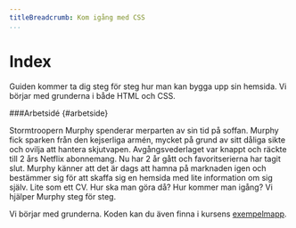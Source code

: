 ```yaml
---
titleBreadcrumb: Kom igång med CSS
...
```

Index
===============================

Guiden kommer ta dig steg för steg hur man kan bygga upp sin hemsida. Vi börjar med grunderna i både HTML och CSS.

###Arbetsidé {#arbetside}

Stormtroopern Murphy spenderar merparten av sin tid på soffan. Murphy fick sparken från den kejserliga armén, mycket på grund av sitt dåliga sikte och ovilja att hantera skjutvapen. Avgångsvederlaget var knappt och räckte till 2 års Netflix abonnemang. Nu har 2 år gått och favoritserierna har tagit slut. Murphy känner att det är dags att hamna på marknaden igen och bestämmer sig för att skaffa sig en hemsida med lite information om sig själv. Lite som ett CV. Hur ska man göra då? Hur kommer man igång? Vi hjälper Murphy steg för steg. 

Vi börjar med grunderna. Koden kan du även finna i kursens [exempelmapp](https://github.com/dbwebb-se/htmlphp/tree/master/example/murphy/).
